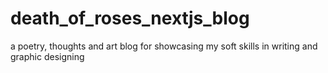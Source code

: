 # death_of_roses_nextjs_blog
a poetry, thoughts and art blog for showcasing my soft skills in writing and graphic designing